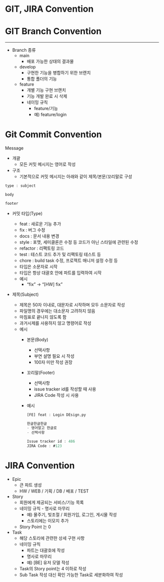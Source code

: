 # GIT, JIRA Convention

# GIT Branch Convention

---

- Branch 종류
    - main
        - 배포 가능한 상태의 결과물
    - develop
        - 구현한 기능을 병합하기 위한 브랜치
        - 통합 폴더의 기능
    - feature
        - 개별 기능 구현 브랜치
        - 기능 개발 완료 시 삭제
        - 네이밍 규칙
            - feature/기능
            - 예) feature/login

# Git Commit Convention

Message

- 개괄
    - 모든 커밋 메시지는 영어로 작성
- 구조
    - 기본적으로 커밋 메시지는 아래와 같이 제목/본문/꼬리말로 구성

```jsx
type : subject

body

footer
```

- 커밋 타입(Type)
    - feat : 새로운 기능 추가
    - fix : 버그 수정
    - docs : 문서 내용 변경
    - style : 포맷, 세미클론은 수정 등 코드가 아닌 스타일에 관련된 수정
    - refactor : 리팩토링 코드
    - test : 테스트 코드 추가 및 리팩토링 테스트 등
    - chore : build task 수정, 프로젝트 매니저 설정 수정 등
    - 타입은 소문자로 시작
    - 타입은 항상 대괄호 안에 파트를 입력하여 시작
    - 예시
        - “fix” → “[HW] fix”
    
- 제목(Subject)
    - 제목은 50자 이내로, 대문자로 시작하며 모두 소문자로 작성
    - 파일명의 경우에는 대소문자 고려하지 않음
    - 마침표로 끝나지 않도록 함
    - 과거시제를 사용하지 않고 명령어로 작성
    - 예시
        - 본문(Body)
            - 선택사항
            - 부연 설명 필요 시 작성
            - 100자 미만 작성 권장
        - 꼬리말(Footer)
            - 선택사항
            - issue tracker id를 작성할 때 사용
            - JIRA Code 작성 시 사용
        - 예시
            
            ```jsx
            [FE] feat : Login DEsign,py
            
            한글한글한글
            - 영어말고 한글로
            - 선택사항
            
            Issue tracker id : 486
            JIRA Code : #123
            ```
            

# JIRA Convention

- Epic
    - 큰 파트 생성
    - HW / WEB / 기획 / DB / 배포 / TEST
- Story
    - 회원에게 제공되는 서비스/기능 목록
    - 네이밍 규칙 - 명사로 마무리
        - 예) 물주기, 빚조절 / 회원가입, 로그인, 게시물 작성
        - 스토리에는 이모지 추가
    - Story Point 는 0
- Task
    - 해당 스토리에 관련한 상세 구현 사항
    - 네이밍 규칙
        - 파트는 대괄호에 작성
        - 명사로 마무리
        - 예) [BE] 유저 모델 작성
    - Task의 Story point는 4 이하로 작성
    - Sub Task 작성 대신 확인 가능한 Task로 세분화하여 작성